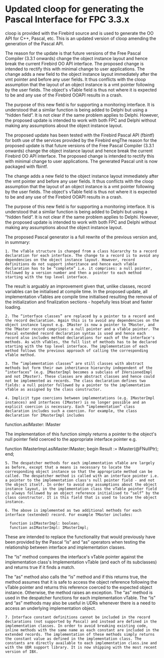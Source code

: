 # Updated cloop for generating the Pascal Interface for FPC 3.3.x

cloop is provided with the Firebird source and is used to generate the OO API for C++, Pascal, etc. This is an updated version of cloop amending the generation of the Pascal API.

The reason for the update is that future versions of the Free Pascal Compiler (3.3.1 onwards) change the object instance layout and hence break the current Firebird OO API interface. The proposed change is intended to rectify this with minimal change to user applications.
The change adds a new field to the object instance layout immediately after the vmt pointer and before any user fields. It thus conflicts with the cloop assumption that the layout of an object instance is a vmt pointer following by the user fields. The object's vTable field is thus not where it is expected to be and any use of the Firebird OOAPI results in a crash.

The purpose of this new field is for supporting a monitoring interface. It is understood that a similar function is being added to Delphi but using a “hidden field”. It is not clear if the same problem applies to Delphi. However, the proposed update is intended to work with both FPC and Delphi without making any assumptions about the object instance layout.

The proposed update has been tested with the Firebird Pascal API (fbintf) for both use of the services provided by the Firebird engThe reason for the proposed update is that future versions of the Free Pascal Compiler (3.3.1 onwards) change the object instance layout and hence break the current Firebird OO API interface. The proposed change is intended to rectify this with minimal change to user applications. The generated Pascal unit is now packaged with fbintf.

The change adds a new field to the object instance layout immediately after the vmt pointer and before any user fields. It thus conflicts with the cloop assumption that the layout of an object instance is a vmt pointer following by the user fields. The object's vTable field is thus not where it is expected to be and any use of the Firebird OOAPI results in a crash.

The purpose of this new field is for supporting a monitoring interface. It is understood that a similar function is being added to Delphi but using a “hidden field”. It is not clear if the same problem applies to Delphi. However, the proposed update is intended to work with both FPC and Delphi without making any assumptions about the object instance layout.

The proposed Pascal generator is a full rewrite of the previous version and, in summary:

    1. The vTable structure is changed from a class hierarchy to a record declaration for each interface. The change to a record is to avoid any dependencies on the object instance layout. However, record definitions do not support inheritance and hence each vTable declaration has to be “complete” i.e. it comprises: a null pointer, followed by a version number and then a pointer to each method starting with the top level interface. 

The result is arguably an improvement given that, unlike classes, record variables can be initialised at compile time. In the proposed update, all implementation vTables are compile time initialised resulting the removal of the initialization and finalization sections - hopefully less bloat and faster loading.

    2. The “interface classes” are replaced by a pointer to a record and the record declaration. Again this is to avoid any dependencies on the object instance layout e.g. IMaster is now a pointer to TMaster, and the TMaster record comprises: a null pointer and a vTable pointer. The Pascal extended record declaration syntax is used and hence each record also includes method declarations for each of the interface's methods. As with vTables, the full list of methods has to be declared starting with the top level interface. The implementation of each method follows the previous approach of calling the corresponding vTable method.

    3. The “implementation classes” are still classes with abstract methods but form their own inheritance hierarchy independent of the “interfaces” (e.g. IMasterImpl becomes a subclass of IVersionedImpl and not IMaster). These classes are abstract classes and hence could not be implemented as records. The class declaration defines two fields: a null pointer followed by a pointer to the implementation vTable as assigned by the class constructor.

    4. Implicit type coercions between implementations (e.g. IMasterImpl instances) and interfaces (IMaster) is no longer possible and an explicit coercion is necessary. Each “implementation” class declaration includes such a coercion. For example, the class declaration for IMasterImpl includes
function.asIMaster: IMaster

The implementation of this function simply returns a pointer to the object's null pointer field coerced to the appropriate interface pointer e.g.

function IMasterImpl.asIMaster:IMaster;
begin
  Result := IMaster(@FNullPtr);
end;

    5. The despatcher methods for each implementation vTable are largely as before, except that a means is necessary to locate the corresponding object instance so that the appropriate method can be called. The despatcher method is called with an interface pointer i.e. a pointer to the implementation class's null pointer field - and not the object itself. In order to avoid any assumptions about the object instance layout, in the implementation class the vTable pointer field is always followed by an object reference initialised to “self” by the class constructor. It is this field that is used to locate the object instance.

    6. The above is implemented as two additional methods for each interface (extended) record. For example TMaster includes:

	  function isIMasterImpl: boolean;
	  function asIMasterImpl: IMasterImpl;

These are intended to replace the functionality that would previously have been provided by the Pascal “is” and “as” operators when testing the relationship between interface and implementation classes.

The “is” method compares the interface's vTable pointer against the implementation class's Implementation vTable (and each of its subclasses) and returns true if it finds a match.

The “as” method also calls the “is” method and if this returns true, the method assumes that it is safe to access the object reference following the vTable pointer and returns this reference coerced to the expected object instance. Otherwise, the method raises an exception.
The “as” method is used in the despatcher functions for each implementation vTable. The “is” and “as” methods may also be useful in UDRs whenever there is a need to access an underlying implementation object.

    7. Interface constant definitions cannot be included in the record declarations (not supported by Pascal) and instead are defined in the implementation classes. In order to avoid breaking existing code, inline methods with the same name as each constant are included in the extended records. The implementation of these methods simply returns the constant value as defined in the implementation class. The constants are directly available to each implementation class.ine and with the UDR support library. It is now shipping with the most recent version of IBX. 

  
